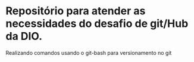 # Repositório para atender as necessidades do desafio de git/Hub da DIO.
Realizando comandos usando o git-bash para versionamento no git
